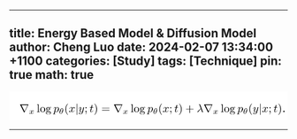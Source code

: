 
---
title: Energy Based Model & Diffusion Model
author: Cheng Luo
date: 2024-02-07 13:34:00 +1100
categories: [Study]
tags: [Technique]
pin: true
math: true
---

![](https://raw.githubusercontent.com/lingjivoo/lingjivoo.github.io/master/_posts/2024-2-07-EnergyBasedModel-DiffusionModel.assets/eq1.png)



---